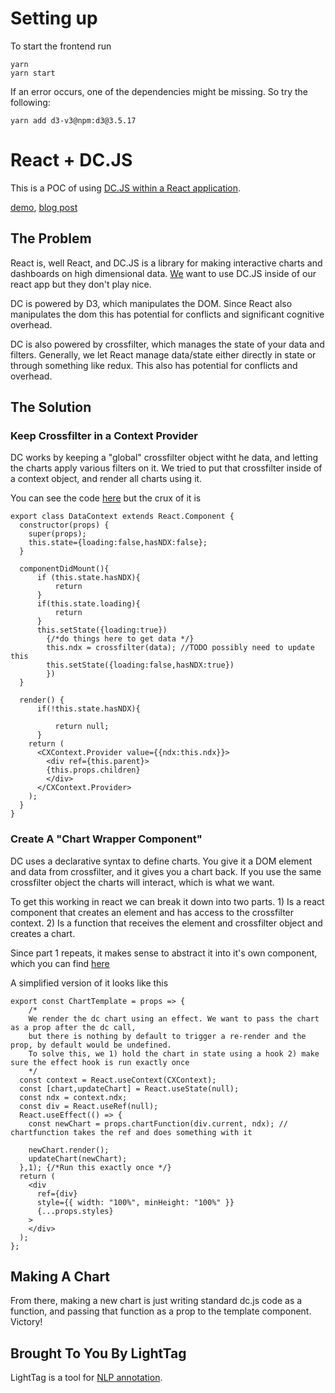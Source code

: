 # Setting up

To start the frontend run
``` 
yarn
yarn start
```
If an error occurs, one of the dependencies might be missing. So try the following:

```
yarn add d3-v3@npm:d3@3.5.17
```

# React + DC.JS

This is a POC of using [DC.JS within a React application](https://www.lighttag.io/blog/react-dc-js/). 

[demo](https://lighttag.github.io/dcjs-in-react/), [blog post](https://www.lighttag.io/blog/react-dc-js/)

## The Problem

React is, well React, and DC.JS is a library for making interactive charts and dashboards on high dimensional data. [We](https://www.lighttag.io) want to use DC.JS inside of our react app but they don't play nice. 

DC is powered by D3, which manipulates the DOM. Since React also manipulates the dom this has potential for conflicts and significant cognitive overhead. 

DC is also powered by crossfilter, which manages the state of your data and filters. Generally, we let React manage data/state either directly in state or through something like redux. This also has potential for conflicts and overhead. 

## The Solution

### Keep Crossfilter in a Context Provider

DC works by keeping a "global" crossfilter object witht he data, and letting the charts apply various filters on it. We tried to put that crossfilter inside of a context object, and render all charts using it. 

You can see the code [here](/src/dc/cxContext.js) but the crux of it is

```es6
export class DataContext extends React.Component {
  constructor(props) {
    super(props);
    this.state={loading:false,hasNDX:false};
  }

  componentDidMount(){
      if (this.state.hasNDX){
          return
      }
      if(this.state.loading){
          return
      }
      this.setState({loading:true})
        {/*do things here to get data */}
        this.ndx = crossfilter(data); //TODO possibly need to update this
        this.setState({loading:false,hasNDX:true})
        })
  }

  render() {
      if(!this.state.hasNDX){

          return null;
      }
    return (
      <CXContext.Provider value={{ndx:this.ndx}}>
        <div ref={this.parent}>
        {this.props.children}
        </div>
      </CXContext.Provider>
    );
  }
}

```

### Create A "Chart Wrapper Component" 

DC uses a declarative syntax to define charts. You give it a DOM element and data from crossfilter, and it gives you a chart back.  If you use the same crossfilter object the charts will interact, which is what we want. 

To get this working in react we can break it down into two parts. 1) Is a react component that creates an element and has access to the crossfilter context. 2) Is a function that receives the element and crossfilter object and creates a chart. 

Since part 1 repeats, it makes sense to abstract it into it's own component, which you can find [here](/src/chartTemplate.js)

A simplified version of it looks like this

```es6
export const ChartTemplate = props => {
    /*
    We render the dc chart using an effect. We want to pass the chart as a prop after the dc call,
    but there is nothing by default to trigger a re-render and the prop, by default would be undefined.
    To solve this, we 1) hold the chart in state using a hook 2) make sure the effect hook is run exactly once
    */
  const context = React.useContext(CXContext);
  const [chart,updateChart] = React.useState(null);
  const ndx = context.ndx;
  const div = React.useRef(null);
  React.useEffect(() => {
    const newChart = props.chartFunction(div.current, ndx); // chartfunction takes the ref and does something with it

    newChart.render();
    updateChart(newChart);
  },1); {/*Run this exactly once */}
  return (
    <div
      ref={div}
      style={{ width: "100%", minHeight: "100%" }}
      {...props.styles}
    >
    </div>
  );
};

```

## Making A Chart

From there, making a new chart is just writing standard dc.js code as a function, and passing that function as a
prop to the template component.  Victory! 

## Brought To You By LightTag
LightTag is a tool for [NLP annotation](https://www.lighttag.io). 
